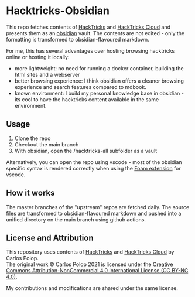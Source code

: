 # Hacktricks-Obsidian

This repo fetches contents of [HackTricks](https://github.com/HackTricks-wiki/hacktricks) and [HackTricks Cloud](https://github.com/HackTricks-wiki/hacktricks-cloud) and presents them as an [obsidian](https://obsidian.md/) vault. The contents are not edited - only the formatting is transformed to obsidian-flavoured markdown.

For me, this has several advantages over hosting browsing hacktricks online or hosting it locally:
- more lightweight: no need for running a docker container, building the html sites and a webserver 
- better browsing experience: I think obsidian offers a cleaner browsing experience and search features compared to mdbook.
- known environment: I build my personal knowledge base in obsidian - its cool to have the hacktricks content available in the same environment.

## Usage

1. Clone the repo
2. Checkout the main branch
3. With obsidian, open the /hacktricks-all subfolder as a vault

Alternatively, you can open the repo using vscode - most of the obsidian specific syntax is rendered correctly when using the [Foam extension](https://marketplace.visualstudio.com/items?itemName=foam.foam-vscode) for vscode.

## How it works

The master branches of the "upstream" repos are fetched daily. The source files are transformed to obsidian-flavoured markdown and pushed into a unified directory on the main branch using github actions.

## License and Attribution

This repository uses contents of [HackTricks](https://github.com/carlospolop/hacktricks) and [HackTricks Cloud](https://github.com/HackTricks-wiki/hacktricks-cloud) by Carlos Polop.  
The original work © Carlos Polop 2021 is licensed under the [Creative Commons Attribution-NonCommercial 4.0 International License (CC BY-NC 4.0)](https://creativecommons.org/licenses/by-nc/4.0/).  

My contributions and modifications are shared under the same license.
